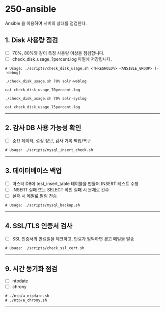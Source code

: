 # 250-ansible
Ansible 을 이용하여 서버의 상태를 점검한다.

## 1. Disk 사용량 점검
- [ ] 70%, 80%와 같이 특정 사용량 이상을 점검합니다.
- [ ] check_disk_usage_?percent.log 파일에 저장됩니다.

```
# Usage: ./scripts/check_disk_usage.sh <THRESHOLD%> <ANSIBLE_GROUP> [--debug]

./check_disk_usage.sh 70% solr-weblog

cat check_disk_usage_70percent.log

./check_disk_usage.sh 70% solr-syslog

cat check_disk_usage_75percent.log
```

---
## 2. 감사 DB 사용 가능성 확인
- [ ] 중요 데이터, 설정 정보, 감사 기록 백업/복구

```
# Usage: ./scripts/mysql_insert_check.sh
```

---

## 3. 데이터베이스 백업
- [ ] 마스터 DB에 test_insert_table 테이블을 만들어 INSERT 테스트 수행
- [ ] INSERT 실패 또는 SELECT 확인 실패 시 문제로 간주
- [ ] 실패 시 메일로 알림 전송

```
# Usage: ./scripts/mysql_backup.sh
```
---

## 4. SSL/TLS 인증서 검사
- [ ] SSL 인증서의 만료일을 체크하고, 만료가 임박하면 경고 메일을 발송

```
# Usage: ./scripts/check_ssl_cert.sh
```

---
## 9. 시간 동기화 점검
- [ ] ntpdate
- [ ] chrony

```
# ./ntp/a_ntpdate.sh
# ./ntp/a_chrony.sh
```

---
